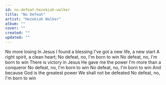 ```yaml
---
id: no-defeat-hezekiah-walker
title: "No Defeat"
artist: "Hezekiah Walker"
album: ""
cover: ""
created: ""
updated: ""
---
```


No more losing
In Jesus I found a blessing
I've got a new life, a new start
A right spirit, a clean heart;
No defeat, no, I'm born to win
No defeat, no, I'm born to win
There is victory in Jesus
He gave me the power
I'm more than a conqueror
No defeat, no, I'm born to win
No defeat, no, I'm born to win
And because God is the greatest power
We shall not be defeated
No defeat, no, I'm born to win